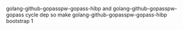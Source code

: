 golang-github-gopasspw-gopass-hibp and golang-github-gopasspw-gopass cycle dep
so make golang-github-gopasspw-gopass-hibp bootstrap 1
